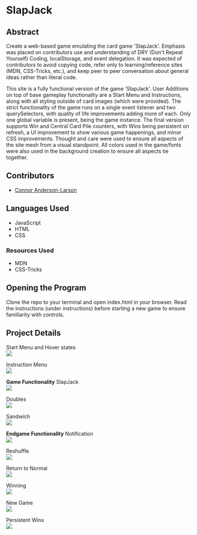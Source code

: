 # SlapJack

## Abstract  
Create a web-based game emulating the card game 'SlapJack'. Emphasis was placed on contributors use and understanding of DRY (Don't Repeat Yourself) Coding, localStorage, and event delegation. It was expected of contributors to avoid copying code, refer only to learning/reference sites (MDN, CSS-Tricks, etc.), and keep peer to peer conversation about general ideas rather than literal code.   

This site is a fully functional version of the game 'SlapJack'. User Additions on top of base gameplay functionality are a Start Menu and Instructions, along with all styling outside of card images (which were provided). The strict functionality of the game runs on a single event listener and two querySelectors, with quality of life improvements adding more of each. Only one global variable is present, being the game instance. The final version supports Win and Central Card Pile counters, with Wins being persistent on refresh, a UI improvement to show various game happenings, and minor CSS improvements. Thought and care were used to ensure all aspects of the site mesh from a visual standpoint. All colors used in the game/fonts were also used in the background creation to ensure all aspects tie together.  

## Contributors ##

* [Connor Anderson-Larson](https://github.com/ConnorAndersonLarson)

## Languages Used ##

* JavaScript
* HTML
* CSS

### Resources Used  

* MDN
* CSS-Tricks

## Opening the Program  
Clone the repo to your terminal and open index.html in your browser. Read the instructions (under instructions) before starting a new game to ensure familiarity with controls.  

## Project Details  
Start Menu and Hover states  
<img src="/.github/README/Start Game.gif">  

Instruction Menu  
<img src="/.github/README/Instructions.gif">  

__Game Functionality__
SlapJack   
<img src="/.github/README/Card Count and SlapJack.gif">  

Doubles  
<img src="/.github/README/Double Slap.gif">  

Sandwich  
<img src="/.github/README/Sandwich Slap.gif">  

__Endgame Functionality__
Notification  
<img src="/.github/README/EndGame Notification.gif">  

Reshuffle  
<img src="/.github/README/Endgame Reshuffle.gif">  

Return to Normal  
<img src="./.github/README/Return to Normal Rules.gif">  

Winning  
<img src="./.github/README/Winning Game.gif">  

New Game  
<img src="/.github/README/New Game.gif">  

Persistent Wins  
<img src="/.github/README/Persistent Wins.gif">  
